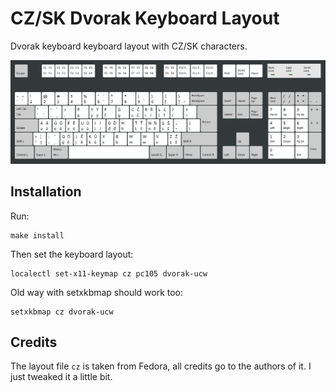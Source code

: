 CZ/SK Dvorak Keyboard Layout
============================

Dvorak keyboard keyboard layout with CZ/SK characters.

![Preview](preview.png)


Installation
------------

Run:

```
make install
```

Then set the keyboard layout:

```
localectl set-x11-keymap cz pc105 dvorak-ucw
```

Old way with setxkbmap should work too:

```
setxkbmap cz dvorak-ucw
```


Credits
-------

The layout file `cz` is taken from Fedora, all credits go to the authors of it.
I just tweaked it a little bit. 
